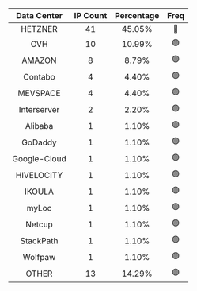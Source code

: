 | Data Center | IP Count | Percentage | Freq |
|:------------:|:--------:|:-----------:|:-----:|
| HETZNER | 41 | 45.05% | 🔴 |
| OVH | 10 | 10.99% | 🟢 |
| AMAZON | 8 | 8.79% | 🟢 |
| Contabo | 4 | 4.40% | 🟢 |
| MEVSPACE | 4 | 4.40% | 🟢 |
| Interserver | 2 | 2.20% | 🟢 |
| Alibaba | 1 | 1.10% | 🟢 |
| GoDaddy | 1 | 1.10% | 🟢 |
| Google-Cloud | 1 | 1.10% | 🟢 |
| HIVELOCITY | 1 | 1.10% | 🟢 |
| IKOULA | 1 | 1.10% | 🟢 |
| myLoc | 1 | 1.10% | 🟢 |
| Netcup | 1 | 1.10% | 🟢 |
| StackPath | 1 | 1.10% | 🟢 |
| Wolfpaw | 1 | 1.10% | 🟢 |
| OTHER | 13 | 14.29% | 🟢 |